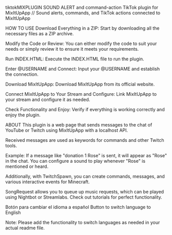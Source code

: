 tiktokMIXPLUGIN
SOUND ALERT and command-action TikTok plugin for MixItUpApp // Sound alerts, commands, and TikTok actions connected to MixItUpApp

HOW TO USE
Download Everything in a ZIP: Start by downloading all the necessary files as a ZIP archive.

Modify the Code or Review: You can either modify the code to suit your needs or simply review it to ensure it meets your requirements.

Run INDEX.HTML: Execute the INDEX.HTML file to run the plugin.

Enter @USERNAME and Connect: Input your @USERNAME and establish the connection.

Download MixItUpApp: Download MixItUpApp from its official website.

Connect MixItUpApp to Your Stream and Configure: Link MixItUpApp to your stream and configure it as needed.

Check Functionality and Enjoy: Verify if everything is working correctly and enjoy the plugin.

ABOUT
This plugin is a web page that sends messages to the chat of YouTube or Twitch using MixItUpApp with a localhost API.

Received messages are used as keywords for commands and other Twitch tools.

Example: If a message like "donation 1 Rose" is sent, it will appear as "Rose" in the chat. You can configure a sound to play whenever "Rose" is mentioned or heard.

Additionally, with TwitchSpawn, you can create commands, messages, and various interactive events for Minecraft.

SongRequest allows you to queue up music requests, which can be played using Nightbot or Streamlabs. Check out tutorials for perfect functionality.

Botón para cambiar el idioma a español Button to switch language to English

Note: Please add the functionality to switch languages as needed in your actual readme file.
